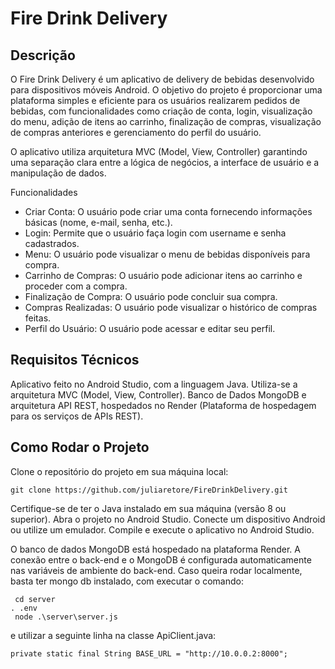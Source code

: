 # Fire Drink Delivery
## Descrição ##
O Fire Drink Delivery é um aplicativo de delivery de bebidas desenvolvido para dispositivos móveis Android. O objetivo do projeto é proporcionar uma plataforma simples e eficiente para os usuários realizarem pedidos de bebidas, com funcionalidades como criação de conta, login, visualização do menu, adição de itens ao carrinho, finalização de compras, visualização de compras anteriores e gerenciamento do perfil do usuário.

O aplicativo utiliza arquitetura MVC (Model, View, Controller) garantindo uma separação clara entre a lógica de negócios, a interface de usuário e a manipulação de dados.

Funcionalidades

- Criar Conta: O usuário pode criar uma conta fornecendo informações básicas (nome, e-mail, senha, etc.).
- Login: Permite que o usuário faça login com username e senha cadastrados.
- Menu: O usuário pode visualizar o menu de bebidas disponíveis para compra.
- Carrinho de Compras: O usuário pode adicionar itens ao carrinho e proceder com a compra.
- Finalização de Compra: O usuário pode concluir sua compra.
- Compras Realizadas: O usuário pode visualizar o histórico de compras feitas.
- Perfil do Usuário: O usuário pode acessar e editar seu perfil.


## Requisitos Técnicos ##
Aplicativo feito no Android Studio, com a linguagem Java. Utiliza-se a arquitetura MVC (Model, View, Controller).
Banco de Dados MongoDB e arquitetura API REST, hospedados no Render (Plataforma de hospedagem para os serviços de APIs REST).


## Como Rodar o Projeto ##
Clone o repositório do projeto em sua máquina local:

```
git clone https://github.com/juliaretore/FireDrinkDelivery.git
```
Certifique-se de ter o Java instalado em sua máquina (versão 8 ou superior). Abra o projeto no Android Studio. Conecte um dispositivo Android ou utilize um emulador. Compile e execute o aplicativo no Android Studio.

O banco de dados MongoDB está hospedado na plataforma Render.
A conexão entre o back-end e o MongoDB é configurada automaticamente nas variáveis de ambiente do back-end. Caso queira rodar localmente, basta ter mongo db instalado, com executar o comando:

```
 cd server
. .env
 node .\server\server.js
```

e utilizar a seguinte linha na classe ApiClient.java:
```
private static final String BASE_URL = "http://10.0.0.2:8000";

```
